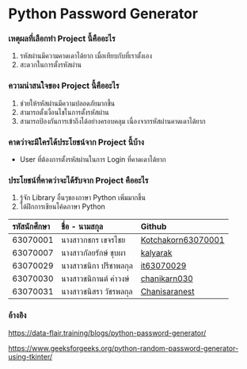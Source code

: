 # Python Password Generator



### **เหตุผลที่เลือกทำ Project นี้คืออะไร**
1. รหัสผ่านมีความคาดเดาได้ยาก เมื่อเทียบกับที่เราตั้งเอง
2. สะดวกในการตั้งรหัสผ่าน

### **ความน่าสนใจของ Project นี้คืออะไร**
1. ช่วยให้รหัสผ่านมีความปลอดภัยมากขึ้น
2. สามารถตั้งเงื่อนไขในการตั้งรหัสผ่าน
3. สามารถป้องกันการเข้าถึงได้อย่างครอบคลุม เนื่องจากรหัสผ่านคาดเดาได้ยาก

### **คาดว่าจะมีใครได้ประโยชน์จาก Project นี้บ้าง**
- User ที่ต้องการตั้งรหัสผ่านในการ Login ที่คาดเดาได้ยาก

### **ประโยชน์ที่คาดว่าจะได้รับจาก Project คืออะไร**
1. รู้จัก Library อื่นๆของภาษา Python เพิ่มมากขึ้น
2. ได้ฝึกการเขียนโค้ดภาษา Python


| รหัสนักศึกษา| ชื่อ - นามสกุล |    Github    |
| :---         |     :---      |          :--- |
| 63070001   |นางสาวกชกร เขจรไชย     | [Kotchakorn63070001](https://github.com/Kotchakorn63070001) |
| 63070007   |นางสาวกัลยรักษ์ ชุบผา     | [kalyarak](https://github.com/kalyarak) |
| 63070029   |นางสาวชนิกา ปรีชาพลกุล     |[it63070029](https://github.com/it63070029)  |
| 63070030   |นางสาวชนิกานต์ คำวงษ์     |[chanikarn030](https://github.com/chanikarn030)   |
| 63070031   |นางสาวชนิสรา วัชรพลกุล     |[Chanisaranest](https://github.com/Chanisaranest)    |

### **อ้างอิง**
https://data-flair.training/blogs/python-password-generator/

https://www.geeksforgeeks.org/python-random-password-generator-using-tkinter/
